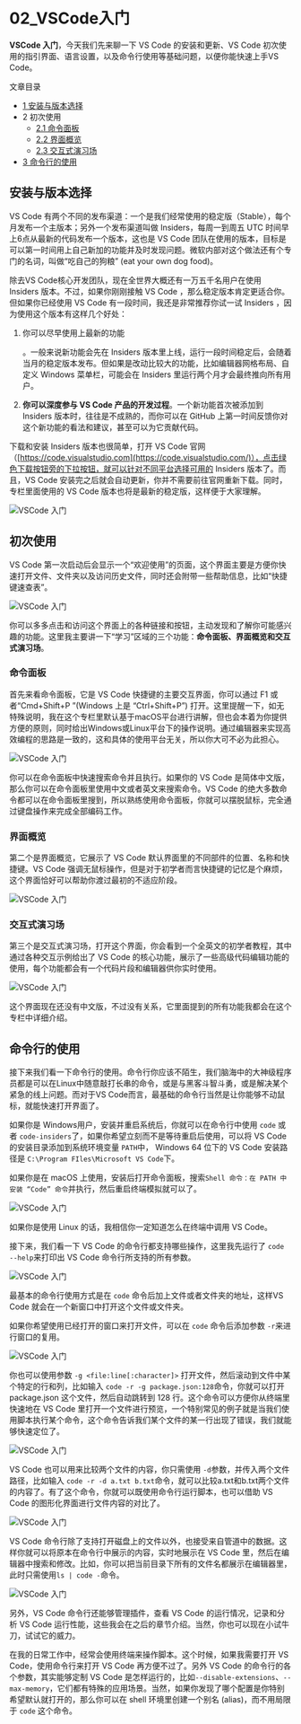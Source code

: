 # 02_VSCode入门

**VSCode 入门**，今天我们先来聊一下 VS Code 的安装和更新、VS Code 初次使用的指引界面、语言设置，以及命令行使用等基础问题，以便你能快速上手VS Code。

文章目录

- [1 安装与版本选择](https://geek-docs.com/vscode/vscode-tutorials/introduction-to-vscode.html#i)
- 2 初次使用
  - [2.1 命令面板](https://geek-docs.com/vscode/vscode-tutorials/introduction-to-vscode.html#i-3)
  - [2.2 界面概览](https://geek-docs.com/vscode/vscode-tutorials/introduction-to-vscode.html#i-4)
  - [2.3 交互式演习场](https://geek-docs.com/vscode/vscode-tutorials/introduction-to-vscode.html#i-5)
- [3 命令行的使用](https://geek-docs.com/vscode/vscode-tutorials/introduction-to-vscode.html#i-6)

## 安装与版本选择

VS Code 有两个不同的发布渠道：一个是我们经常使用的稳定版（Stable），每个月发布一个主版本；另外一个发布渠道叫做 Insiders，每周一到周五 UTC 时间早上6点从最新的代码发布一个版本，这也是 VS Code 团队在使用的版本，目标是可以第一时间用上自己新加的功能并及时发现问题。微软内部对这个做法还有个专门的名词，叫做“吃自己的狗粮” (eat your own dog food)。

除去VS Code核心开发团队，现在全世界大概还有一万五千名用户在使用 Insiders 版本。不过，如果你刚刚接触 VS Code ，那么稳定版本肯定更适合你。但如果你已经使用 VS Code 有一段时间，我还是非常推荐你试一试 Insiders ，因为使用这个版本有这样几个好处：

1. 你可以尽早使用上最新的功能

   。一般来说新功能会先在 Insiders 版本里上线，运行一段时间稳定后，会随着当月的稳定版本发布。但如果是改动比较大的功能，比如编辑器网格布局、自定义 Windows 菜单栏，可能会在 Insiders 里运行两个月才会最终推向所有用户。

   

2. **你可以深度参与 VS Code 产品的开发过程**。一个新功能首次被添加到 Insiders 版本时，往往是不成熟的，而你可以在 GitHub 上第一时间反馈你对这个新功能的看法和建议，甚至可以为它贡献代码。

下载和安装 Insiders 版本也很简单，打开 VS Code 官网（[https://code.visualstudio.com](https://code.visualstudio.com/)），点击绿色下载按钮旁的下拉按钮，就可以针对不同平台选择可用的 Insiders 版本了。而且，VS Code 安装完之后就会自动更新，你并不需要前往官网重新下载。同时，专栏里面使用的 VS Code 版本也将是最新的稳定版，这样便于大家理解。

![VSCode 入门](https://img.geek-docs.com/vscode/quick-start/quick-start-1.png)

## 初次使用

VS Code 第一次启动后会显示一个“欢迎使用”的页面，这个界面主要是方便你快速打开文件、文件夹以及访问历史文件，同时还会附带一些帮助信息，比如“快捷键速查表”。

![VSCode 入门](https://img.geek-docs.com/vscode/quick-start/quick-start-2.png)

你可以多多点击和访问这个界面上的各种链接和按钮，主动发现和了解你可能感兴趣的功能。这里我主要讲一下“学习”区域的三个功能：**命令面板、界面概览和交互式演习场**。

### 命令面板

首先来看命令面板，它是 VS Code 快捷键的主要交互界面，你可以通过 F1 或者“Cmd+Shift+P ”(Windows 上是 “Ctrl+Shift+P”) 打开。这里提醒一下，如无特殊说明，我在这个专栏里默认基于macOS平台进行讲解，但也会本着为你提供方便的原则，同时给出Windows或Linux平台下的操作说明。通过编辑器来实现高效编程的思路是一致的，这和具体的使用平台无关，所以你大可不必为此担心。

![VSCode 入门](https://img.geek-docs.com/vscode/quick-start/quick-start-3.png)

你可以在命令面板中快速搜索命令并且执行。如果你的 VS Code 是简体中文版，那么你可以在命令面板里使用中文或者英文来搜索命令。VS Code 的绝大多数命令都可以在命令面板里搜到，所以熟练使用命令面板，你就可以摆脱鼠标，完全通过键盘操作来完成全部编码工作。

### 界面概览

第二个是界面概览，它展示了 VS Code 默认界面里的不同部件的位置、名称和快捷键。VS Code 强调无鼠标操作，但是对于初学者而言快捷键的记忆是个麻烦，这个界面恰好可以帮助你渡过最初的不适应阶段。

![VSCode 入门](https://img.geek-docs.com/vscode/quick-start/quick-start-4.png)

### 交互式演习场

第三个是交互式演习场，打开这个界面，你会看到一个全英文的初学者教程，其中通过各种交互示例给出了 VS Code 的核心功能，展示了一些高级代码编辑功能的使用，每个功能都会有一个代码片段和编辑器供你实时使用。

![VSCode 入门](https://img.geek-docs.com/vscode/quick-start/quick-start-5.png)

这个界面现在还没有中文版，不过没有关系，它里面提到的所有功能我都会在这个专栏中详细介绍。

## 命令行的使用

接下来我们看一下命令行的使用。命令行你应该不陌生，我们脑海中的大神级程序员都是可以在Linux中随意敲打长串的命令，或是与黑客斗智斗勇，或是解决某个紧急的线上问题。而对于VS Code而言，最基础的命令行当然是让你能够不动鼠标，就能快速打开界面了。

如果你是 Windows用户，安装并重启系统后，你就可以在命令行中使用 `code` 或者 `code-insiders`了，如果你希望立刻而不是等待重启后使用，可以将 VS Code 的安装目录添加到系统环境变量 `PATH`中， Windows 64 位下的 VS Code 安装路径是 `C:\Program FIles\Microsoft VS Code`下。

如果你是在 macOS 上使用，安装后打开命令面板，搜索`Shell 命令：在 PATH 中安装 “Code” 命令`并执行，然后重启终端模拟就可以了。

![VSCode 入门](https://img.geek-docs.com/vscode/quick-start/quick-start-6.png)

如果你是使用 Linux 的话，我相信你一定知道怎么在终端中调用 VS Code。

接下来，我们看一下 VS Code 的命令行都支持哪些操作，这里我先运行了 `code --help`来打印出 VS Code 命令行所支持的所有参数。

![VSCode 入门](https://img.geek-docs.com/vscode/quick-start/quick-start-7.png)

最基本的命令行使用方式是在 `code` 命令后加上文件或者文件夹的地址，这样VS Code 就会在一个新窗口中打开这个文件或文件夹。

如果你希望使用已经打开的窗口来打开文件，可以在 `code` 命令后添加参数 `-r`来进行窗口的复用。

![VSCode 入门](https://img.geek-docs.com/vscode/quick-start/quick-start-8.gif)

你也可以使用参数 `-g <file:line[:character]>` 打开文件，然后滚动到文件中某个特定的行和列，比如输入 `code -r -g package.json:128`命令，你就可以打开 package.json 这个文件，然后自动跳转到 128 行。这个命令可以方便你从终端里快速地在 VS Code 里打开一个文件进行预览，一个特别常见的例子就是当我们使用脚本执行某个命令，这个命令告诉我们某个文件的某一行出现了错误，我们就能够快速定位了。

![VSCode 入门](https://img.geek-docs.com/vscode/quick-start/quick-start-9.gif)

VS Code 也可以用来比较两个文件的内容，你只需使用 `-d`参数，并传入两个文件路径，比如输入 `code -r -d a.txt b.txt`命令，就可以比较a.txt和b.txt两个文件的内容了。有了这个命令，你就可以既使用命令行运行脚本，也可以借助 VS Code 的图形化界面进行文件内容的对比了。

![VSCode 入门](https://img.geek-docs.com/vscode/quick-start/quick-start-10.gif)

VS Code 命令行除了支持打开磁盘上的文件以外，也接受来自管道中的数据。这样你就可以将原本在命令行中展示的内容，实时地展示在 VS Code 里，然后在编辑器中搜索和修改。比如，你可以把当前目录下所有的文件名都展示在编辑器里，此时只需使用`ls | code -`命令。

![VSCode 入门](https://img.geek-docs.com/vscode/quick-start/quick-start-11.gif)

另外，VS Code 命令行还能够管理插件，查看 VS Code 的运行情况，记录和分析 VS Code 运行性能，这些我会在之后的章节介绍。当然，你也可以现在小试牛刀，试试它的威力。

在我的日常工作中，经常会使用终端来操作脚本。这个时候，如果我需要打开 VS Code，使用命令行来打开 VS Code 再方便不过了。另外 VS Code 的命令行的各个参数，其实能够定制 VS Code 是怎样运行的，比如`--disable-extensions`、`--max-memory`，它们都有特殊的应用场景。当然，如果你发现了哪个配置是你特别希望默认就打开的，那么你可以在 shell 环境里创建一个别名 (alias)，而不用局限于 `code` 这个命令。